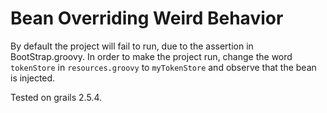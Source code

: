 # Bean Overriding Weird Behavior
By default the project will fail to run, due to the assertion in BootStrap.groovy. In order to make the project run, change the word `tokenStore` in `resources.groovy` to `myTokenStore` and observe that the bean is injected.

Tested on grails 2.5.4.

